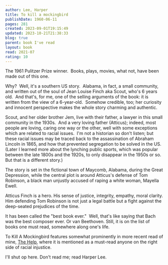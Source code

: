 ```yaml
---
author: Lee, Harper
title: To kill a mockingbird
publishDate: 1960-06-11
pages: 281
created: 2023-09-01T19:15:49
updated: 2023-10-21T21:38:33
blog: true
parent: book I've read
layout: book
read: 2021-07
rating: 10
---
```

  
The 1961 Pulitzer Prize winner.  Books, plays, movies, what not, have been made out of this one.     
  
Why?  Well, it's a southern US story.  Alabama, in fact, a small community, and written out of the soul of Jean Louise Finch aka Scout, who's 6 years old.  And that's, for me, one of the selling arguments of the book: it is written from the view of a 6-year-old.  Somehow credible, too; her curiosity and innocent perspective makes the whole story charming and authentic.  
  
Scout, and her older brother Jem, live with their father, a lawyer in this small community in the 1930s.  And a very loving father (Atticus); indeed, most people are loving, caring one way or the other, well with some exceptions which are related to racial issues.  I'm not a historian so don't listen; but these racial issues may be traced back to the assassination of Abraham Lincoln in 1865, and how that prevented segregation to be solved in the US.  (Later I learned more about the lynching public sports, which was popular between the late 1800s and the 1920s, to only disappear in the 1950s or so.  But that is a different story.)    
  
The story is set in the fictional town of Maycomb, Alabama, during the Great Depression, while the central plot is around Atticus's defense of Tom Robinson, a black man unjustly accused of raping a white woman, Mayella Ewell.  
  
Atticus Finch is a hero. His sense of justice, integrity, empathy, moral clarity. Him defending Tom Robinson is not just a legal battle but a fight against the deep-seated prejudices of the time.   
  
It has been called the "best book ever."  Well, that's like saying that Bach was the best composer ever. Or van Beethoven. Still, it is on the list of books one must read, somewhere along one's life.  
  
To Kill A Mockingbird features somewhat prominently in more recent read of mine, [The Help](./Kathryn%20Stockett,%20The%20Help.md), where it is mentioned as a must-read anyone on the right side of racial injustice.   
  
I'll shut op here.  Don't read me; read Harper Lee.